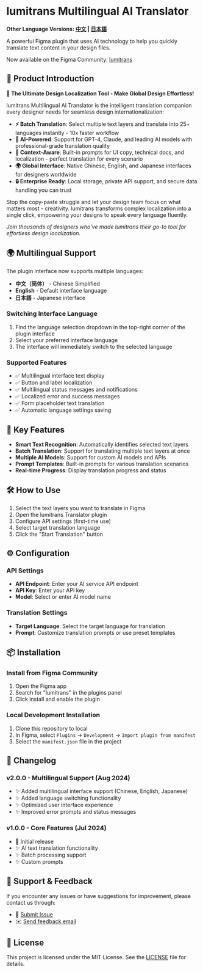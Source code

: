 # lumitrans Multilingual AI Translator

**Other Language Versions: [中文](README.md) | [日本語](README_JP.md)**

A powerful Figma plugin that uses AI technology to help you quickly translate text content in your design files.

Now available on the Figma Community: [lumitrans](https://www.figma.com/community/plugin/1532649489372583234)

## 🎯 Product Introduction

**🚀 The Ultimate Design Localization Tool - Make Global Design Effortless!**

lumitrans Multilingual AI Translator is the intelligent translation companion every designer needs for seamless design internationalization:

- **⚡ Batch Translation**: Select multiple text layers and translate into 25+ languages instantly - 10x faster workflow
- **🧠 AI-Powered**: Support for GPT-4, Claude, and leading AI models with professional-grade translation quality
- **🎨 Context-Aware**: Built-in prompts for UI copy, technical docs, and localization - perfect translation for every scenario
- **🌍 Global Interface**: Native Chinese, English, and Japanese interfaces for designers worldwide
- **🔒 Enterprise Ready**: Local storage, private API support, and secure data handling you can trust

Stop the copy-paste struggle and let your design team focus on what matters most - creativity. lumitrans transforms complex localization into a single click, empowering your designs to speak every language fluently.

*Join thousands of designers who've made lumitrans their go-to tool for effortless design localization.*

## 🌍 Multilingual Support

The plugin interface now supports multiple languages:

- **中文（简体）** - Chinese Simplified
- **English** - Default interface language
- **日本語** - Japanese interface

### Switching Interface Language

1. Find the language selection dropdown in the top-right corner of the plugin interface
2. Select your preferred interface language
3. The interface will immediately switch to the selected language

### Supported Features

- ✅ Multilingual interface text display
- ✅ Button and label localization
- ✅ Multilingual status messages and notifications
- ✅ Localized error and success messages
- ✅ Form placeholder text translation
- ✅ Automatic language settings saving

## 🚀 Key Features

- **Smart Text Recognition**: Automatically identifies selected text layers
- **Batch Translation**: Support for translating multiple text layers at once
- **Multiple AI Models**: Support for custom AI models and APIs
- **Prompt Templates**: Built-in prompts for various translation scenarios
- **Real-time Progress**: Display translation progress and status

## 🛠️ How to Use

1. Select the text layers you want to translate in Figma
2. Open the lumitrans Translator plugin
3. Configure API settings (first-time use)
4. Select target translation language
5. Click the "Start Translation" button

## ⚙️ Configuration

### API Settings
- **API Endpoint**: Enter your AI service API endpoint
- **API Key**: Enter your API key
- **Model**: Select or enter AI model name

### Translation Settings
- **Target Language**: Select the target language for translation
- **Prompt**: Customize translation prompts or use preset templates

## 📦 Installation

### Install from Figma Community
1. Open the Figma app
2. Search for "lumitrans" in the plugins panel
3. Click install and enable the plugin

### Local Development Installation
1. Clone this repository to local
2. In Figma, select `Plugins` → `Development` → `Import plugin from manifest`
3. Select the `manifest.json` file in the project

## 📝 Changelog

### v2.0.0 - Multilingual Support (Aug 2024)
- ✨ Added multilingual interface support (Chinese, English, Japanese)
- ✨ Added language switching functionality
- ✨ Optimized user interface experience
- ✨ Improved error prompts and status messages

### v1.0.0 - Core Features (Jul 2024)
- 🎉 Initial release
- ✨ AI text translation functionality
- ✨ Batch processing support
- ✨ Custom prompts

## 🤝 Support & Feedback

If you encounter any issues or have suggestions for improvement, please contact us through:

- 📝 [Submit Issue](https://github.com/kimiisme/lumitrans/issues)
- ✉️ [Send feedback email](mailto:Kimishi<kimiisme2@mail.com)

## 📄 License

This project is licensed under the MIT License. See the [LICENSE](LICENSE) file for details. 